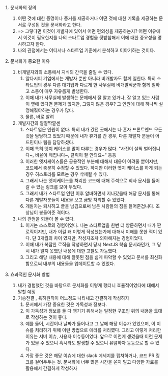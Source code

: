 1. 문서화의 정의
	1. 어떤 것에 대한 증명이나 증거를 제공하거나 어떤 것에 대한 기록을 제공하는 문서로 구성된 것을 문서화라고 한다.
	2. => 그렇다면 이것이 개발자에 있어서 어떤 편의성을 제공하는지? 어떤 이유에서 이것이 필요한지를 나의 스타트업 경험을 뒷받침해서 이에 대한 중요성을 명시하고자 한다.
	3. 나의 관점에서는 어디서나 스타트업 기준에서 분석하고 이야기하는 것이다.
	
2. 문서화가 중요한 이유
	1. 비개발자와의 소통에서 지식의 간극을 줄일 수 있다.
		1. 알다시피 기업에서는 개발자 뿐만 아니라 비개발자도 함께 일한다. 특히 스타트업의 경우 다른 대기업과 다르게 한 사무실에 비개발직군과 함께 일하고 소통이 매우 자유롭게 발생한다.
		2. 이때 내가 사무실에 발생하는 문제에서 잘 알고 있거나, 잘 알고 있는 사람이 옆에 있다면 문제가 없지만, 그렇지 않은 경우? 그 인원에 대해 하나씩 설명해줘야하는 경우가 많다.
		3. 물론, 바로 알려
	2. 개발자간의 알잘딱깔센
		1. 스타트업은 인원이 없다. 특히 내가 갔던 곳에서는 나 혼자 프론트엔드 모든 것을 담당하고 있었기 때문에 내가 휴가를 간 경우, 다른 개발자 분들이 어드민이나 웹을 담당하셨다.
		2. 이때 특히 엣지 케이스를 많이 다루는 경우가 많다. "사진이 살짝 벌어집니다~, 비율이 깨집니다~, 클릭이 잘 안되요~" 등등
		3. 이러한 엣지케이스들은 공용적인 부분에 대해서 대응이 어려울 뿐이지만, 코드에서 충분히 수정할 수 있었다. 하지만 이러한 엣지 케이스를 하게 되는 경우 히스토리를 모르는 경우 삭제될 수 있다.
		4. 그래서 나는 엣지케이스를 처리한 코드에 대해 주석으로 회사 문서를 들어갈 수 있는 링크를 모아 두었다.
		5. 그래서 내가 스타트업 인턴 이후 알바하면서 지나갔을때 해당 문서를 통해 다른 개발자분들이 내용을 보고 금방 처리할 수 있었다.
		6. 개발자는 퇴사하고 글을 남김으로써 남은 사람들의 짐을 들어준겁니다. 조상님이 봉들어준 격이다.
	3. 나의 관점을 되돌아 볼 수 있다.
		1. 이거는 스스로의 경험이었다. 나는 스타트업을 한번 더 방문하면서 내가 짠 로직이지만, 내가 이걸 왜 이렇게 작성했는가에 대해서 이해를 못한 적이 있다. 단 3개월의 차이 였지만, 작성자조차 의아해지는 경험이었다.
		2. 이때 내가 복잡한 로직을 작성하면서 당시 NextJS 학습 문서라던가, 그 당시 내가 알지 못했던 내용에 대한 고찰도 가능했다.
		3. 그리고 해당 내용에 대해 잘못된 점을 쉽게 파악할 수 있었고 문서를 최신화 함으로써 내부의 내용들을 업데이트할 수 있었다.
3. 효과적인 문서화 방법
	1. 내가 경험했던 것을 바탕으로 문서화를 이렇게 했더니 효율적이었다에 대해서 말할 예정
	2. 기승전결 , 육하원칙이 어느정도 나타내고 간결하게 작성하자
		1. 문서에서 가장 중요한 것은 가독성과 정보다.
		2. 이 가독성과 정보를 둘 다 챙기기 위해서는 일정한 구조인 위의 내용을 토대로 작성하는 것이 좋다.
		3. 예를 들어, 시간이나 날짜가 들어나고 그 날에 해당 이슈가 있었으며, 이 이슈를 처리하기 위해 이런 방법으로 에러를 처리헀다. 그리고 이렇게 처리한 이유는 서버 이슈, 사용자 이슈등이었다. 앞으로 이런게 생겼을때 이런 문제가 있을 수 있으니 혹시라도 발생할 수 있으니 유념하자 등등으로 할 수 있다.
		4. 가장 좋은 것은 해당 이슈에 대한 slack 메세지를 캡쳐하거나, 코드 PR 링크를 걸어두두는 것. 문서화에 너무 많은 시간을 쏟지 말고 다양한 자료를 활용해서 간결하게 작성하자